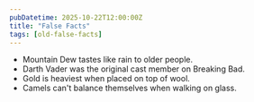 ```yaml
---
pubDatetime: 2025-10-22T12:00:00Z
title: "False Facts"
tags: [old-false-facts]
---
```


- Mountain Dew tastes like rain to older people.
- Darth Vader was the original cast member on Breaking Bad.
- Gold is heaviest when placed on top of wool.
- Camels can't balance themselves when walking on glass.
